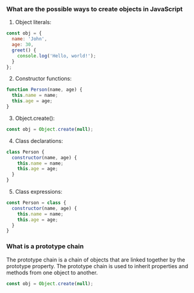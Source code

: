### What are the possible ways to create objects in JavaScript

1. Object literals:
```javascript
const obj = {
  name: 'John',
  age: 30,
  greet() {
    console.log('Hello, world!');
  }
};
```

2. Constructor functions:
```javascript
function Person(name, age) {
  this.name = name;
  this.age = age;
}
```

3. Object.create():
```javascript
const obj = Object.create(null);
```

4. Class declarations:
```javascript
class Person {
  constructor(name, age) {
    this.name = name;
    this.age = age;
  }
} 
```

5. Class expressions:
```javascript
const Person = class {
  constructor(name, age) {
    this.name = name;
    this.age = age;
  }
}
```

### What is a prototype chain

The prototype chain is a chain of objects that are linked together by the prototype property. The prototype chain is used to inherit properties and methods from one object to another.

```javascript
const obj = Object.create(null);
```